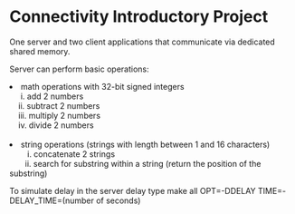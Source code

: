 # Connectivity Introductory Project

One server and two client applications that communicate via dedicated shared memory.

Server can perform basic operations:
<li>math operations with 32-bit signed integers<br>
  &nbsp; &nbsp; &nbsp;i.	add 2 numbers<br>
  &nbsp;&nbsp; &nbsp;ii.	subtract 2 numbers<br>
  &nbsp;&nbsp; &nbsp;iii.	multiply 2 numbers<br>
  &nbsp;&nbsp; &nbsp;iv.	divide 2 numbers<br><br>
<li>	string operations (strings with length between 1 and 16 characters)<br>
  &nbsp; &nbsp; &nbsp;&nbsp; &nbsp;i.	concatenate 2 strings<br>
  &nbsp; &nbsp; &nbsp; &nbsp;ii.	search for substring within a string (return the position of the substring)<br>

To simulate delay in the server delay type make all OPT=-DDELAY TIME=-DELAY_TIME=(number of seconds)
